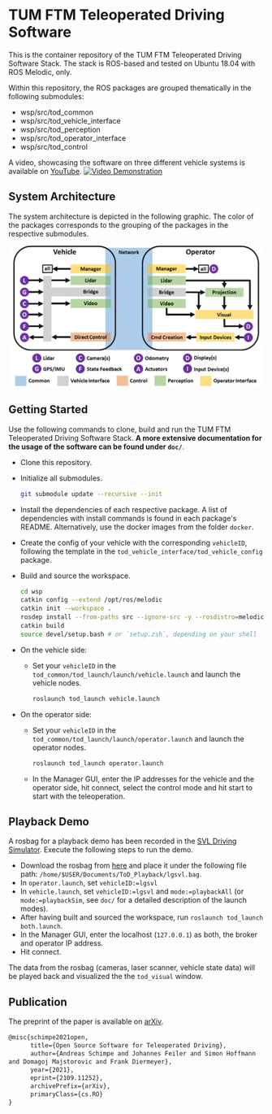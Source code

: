 # TUM FTM Teleoperated Driving Software

This is the container repository of the TUM FTM Teleoperated Driving Software Stack. The stack is ROS-based and tested on Ubuntu 18.04 with ROS Melodic, only.

Within this repository, the ROS packages are grouped thematically in the following submodules:
  * wsp/src/tod_common
  * wsp/src/tod_vehicle_interface
  * wsp/src/tod_perception
  * wsp/src/tod_operator_interface
  * wsp/src/tod_control

A video, showcasing the software on three different vehicle systems is available on [YouTube](https://www.youtube.com/watch?v=bQZLCOpOAQc).
[![Video Demonstration](https://img.youtube.com/vi/bQZLCOpOAQc/0.jpg)](https://www.youtube.com/watch?v=bQZLCOpOAQc)

## System Architecture

The system architecture is depicted in the following graphic. The color of the packages corresponds to the grouping of the packages in the respective submodules.

![Alt](doc/architecture_tof.png "system architecture")

## Getting Started

Use the following commands to clone, build and run the TUM FTM Teleoperated Driving Software Stack. **A more extensive documentation for the usage of the software can be found under `doc/`**.

* Clone this repository. 
* Initialize all submodules.

  ```bash
  git submodule update --recursive --init
  ```

* Install the dependencies of each respective package. A list of dependencies with install commands is found in each package's README. Alternatively, use the docker images from the folder `docker`.
* Create the config of your vehicle with the corresponding `vehicleID`, following the template in the `tod_vehicle_interface/tod_vehicle_config` package.
* Build and source the workspace.

  ```bash
  cd wsp
  catkin config --extend /opt/ros/melodic
  catkin init --workspace .
  rosdep install --from-paths src --ignore-src -y --rosdistro=melodic # or noetic etc., depending on your distro
  catkin build
  source devel/setup.bash # or `setup.zsh`, depending on your shell
  ```

* On the vehicle side: 
  * Set your `vehicleID` in the `tod_common/tod_launch/launch/vehicle.launch` and launch the vehicle nodes.

    ```bash
    roslaunch tod_launch vehicle.launch
    ```

* On the operator side:
  * Set your `vehicleID` in the `tod_common/tod_launch/launch/operator.launch` and launch the operator nodes.

    ```bash
    roslaunch tod_launch operator.launch
    ```

  * In the Manager GUI, enter the IP addresses for the vehicle and the operator side, hit connect, select the control mode and hit start to start with the teleoperation.

## Playback Demo

A rosbag for a playback demo has been recorded in the [SVL Driving Simulator](https://www.svlsimulator.com/). Execute the following steps to run the demo.
* Download the rosbag from [here](https://mediatum.ub.tum.de/1636609?v=1) and place it under the following file path:
  `/home/$USER/Documents/ToD_Playback/lgsvl.bag`.
* In `operator.launch`, set `vehicleID:=lgsvl`
* In `vehicle.launch`, set `vehicleID:=lgsvl` and `mode:=playbackAll` (or `mode:=playbackSim`, see `doc/` for a detailed description of the launch modes).
* After having built and sourced the workspace, run `roslaunch tod_launch both.launch`.
* In the Manager GUI, enter the localhost (`127.0.0.1`) as both, the broker and operator IP address.
* Hit connect.

The data from the rosbag (cameras, laser scanner, vehicle state data) will be played back and visualized the the `tod_visual` window.

## Publication

The preprint of the paper is available on [arXiv](https://arxiv.org/abs/2109.11252).

    @misc{schimpe2021open,
          title={Open Source Software for Teleoperated Driving},
          author={Andreas Schimpe and Johannes Feiler and Simon Hoffmann and Domagoj Majstorovic and Frank Diermeyer},
          year={2021},
          eprint={2109.11252},
          archivePrefix={arXiv},
          primaryClass={cs.RO}
    }

